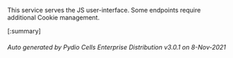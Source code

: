 






This service serves the JS user-interface. Some endpoints require additional Cookie management.

[:summary]

###### Auto generated by Pydio Cells Enterprise Distribution v3.0.1 on 8-Nov-2021
